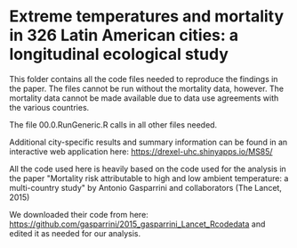 # Extreme temperatures and mortality in 326 Latin American cities: a longitudinal ecological study

This folder contains all the code files needed to reproduce the findings in the paper. 
The files cannot be run without the mortality data, however. The mortality data cannot be made available 
due to data use agreements with the various countries.

The file 00.0.RunGeneric.R calls in all other files needed.

Additional city-specific results and summary information can be found in an interactive web application here:
   https://drexel-uhc.shinyapps.io/MS85/

All the code used here is heavily based on the code used for the analysis in the paper
   "Mortality risk attributable to high and low ambient temperature:
     a multi-country study" by Antonio Gasparrini and collaborators (The Lancet, 2015)

We downloaded their code from here: 
   https://github.com/gasparrini/2015_gasparrini_Lancet_Rcodedata
and edited it as needed for our analysis.
